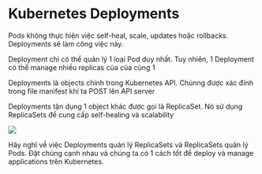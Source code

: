 # Kubernetes Deployments

Pods không thực hiện việc self-heal, scale, updates	hoặc rollbacks. Deployments sẽ làm công việc này.

Deployment chỉ có thể quản lý 1 loại Pod duy nhất. Tuy nhiên, 1	Deployment có thể manage nhiều replicas của của cùng 1 

Deployments	là objects chính trong Kubernetes	API. Chúnng được xác đính trong file manifest	khi ta POST	lên API	server

Deployments tận dụng 1 object khác được gọi là ReplicaSet. Nó sử dụng ReplicaSets để cung cấp self-healing và scalability 

<img src=https://i.imgur.com/wiak285.png>

Hãy nghĩ về việc Deployments quản lý ReplicaSets và ReplicaSets	quản lý Pods.	Đặt chúng cạnh nhau và chúng ta có 1 cách tốt để deploy và manage	applications trên Kubernetes.
